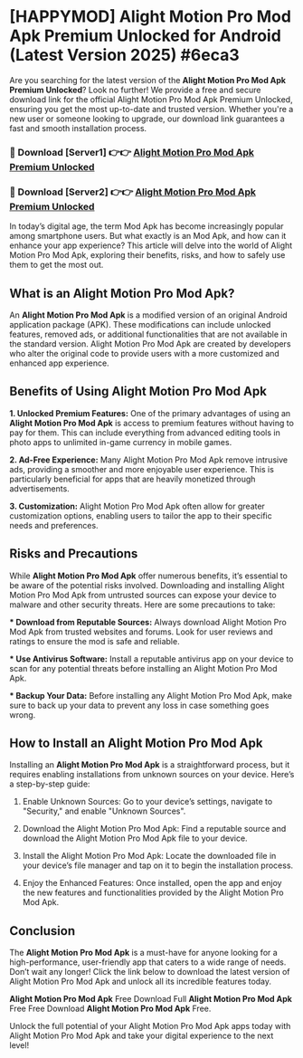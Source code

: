 # [HAPPYMOD] Alight Motion Pro Mod Apk Premium Unlocked for Android (Latest Version 2025) #6eca3

Are you searching for the latest version of the <strong>Alight Motion Pro Mod Apk Premium Unlocked</strong>? Look no further! We provide a free and secure download link for the official Alight Motion Pro Mod Apk Premium Unlocked, ensuring you get the most up-to-date and trusted version. Whether you're a new user or someone looking to upgrade, our download link guarantees a fast and smooth installation process.


<h3>🔴 Download [Server1] 👉👉 <a href="https://appsnew.pages.dev?q=Alight+Motion+Pro+Mod+Apk">Alight Motion Pro Mod Apk Premium Unlocked</a></h3>

<h3>🔴 Download [Server2] 👉👉 <a href="https://appsnew.pages.dev?q=Alight+Motion+Pro+Mod+Apk">Alight Motion Pro Mod Apk Premium Unlocked</a></h3>


In today’s digital age, the term Mod Apk has become increasingly popular among smartphone users. But what exactly is an Mod Apk, and how can it enhance your app experience? This article will delve into the world of Alight Motion Pro Mod Apk, exploring their benefits, risks, and how to safely use them to get the most out.


<h2>What is an Alight Motion Pro Mod Apk?</h2>

An <strong>Alight Motion Pro Mod Apk</strong> is a modified version of an original Android application package (APK). These modifications can include unlocked features, removed ads, or additional functionalities that are not available in the standard version. Alight Motion Pro Mod Apk are created by developers who alter the original code to provide users with a more customized and enhanced app experience.


<h2>Benefits of Using Alight Motion Pro Mod Apk</h2>

<strong> 1. Unlocked Premium Features:</strong> One of the primary advantages of using an <strong>Alight Motion Pro Mod Apk</strong> is access to premium features without having to pay for them. This can include everything from advanced editing tools in photo apps to unlimited in-game currency in mobile games.

<strong> 2. Ad-Free Experience:</strong> Many Alight Motion Pro Mod Apk remove intrusive ads, providing a smoother and more enjoyable user experience. This is particularly beneficial for apps that are heavily monetized through advertisements.

<strong> 3. Customization:</strong> Alight Motion Pro Mod Apk often allow for greater customization options, enabling users to tailor the app to their specific needs and preferences.


<h2>Risks and Precautions</h2>

While <strong>Alight Motion Pro Mod Apk</strong> offer numerous benefits, it’s essential to be aware of the potential risks involved. Downloading and installing Alight Motion Pro Mod Apk from untrusted sources can expose your device to malware and other security threats. Here are some precautions to take:

<strong> * Download from Reputable Sources:</strong> Always download Alight Motion Pro Mod Apk from trusted websites and forums. Look for user reviews and ratings to ensure the mod is safe and reliable.

<strong> * Use Antivirus Software:</strong> Install a reputable antivirus app on your device to scan for any potential threats before installing an Alight Motion Pro Mod Apk.

<strong> * Backup Your Data:</strong> Before installing any Alight Motion Pro Mod Apk, make sure to back up your data to prevent any loss in case something goes wrong.


<h2>How to Install an Alight Motion Pro Mod Apk</h2>

Installing an <strong>Alight Motion Pro Mod Apk</strong> is a straightforward process, but it requires enabling installations from unknown sources on your device. Here’s a step-by-step guide:

 1. Enable Unknown Sources: Go to your device’s settings, navigate to "Security," and enable "Unknown Sources".

 2. Download the Alight Motion Pro Mod Apk: Find a reputable source and download the Alight Motion Pro Mod Apk file to your device.

 3. Install the Alight Motion Pro Mod Apk: Locate the downloaded file in your device’s file manager and tap on it to begin the installation process.

 4. Enjoy the Enhanced Features: Once installed, open the app and enjoy the new features and functionalities provided by the Alight Motion Pro Mod Apk.


<h2><strong>Conclusion</strong></h2>

The <strong>Alight Motion Pro Mod Apk</strong> is a must-have for anyone looking for a high-performance, user-friendly app that caters to a wide range of needs. Don’t wait any longer! Click the link below to download the latest version of Alight Motion Pro Mod Apk and unlock all its incredible features today.

<strong>Alight Motion Pro Mod Apk</strong> Free Download Full <strong>Alight Motion Pro Mod Apk</strong> Free Free Download <strong>Alight Motion Pro Mod Apk</strong> Free.

Unlock the full potential of your Alight Motion Pro Mod Apk apps today with Alight Motion Pro Mod Apk and take your digital experience to the next level!
